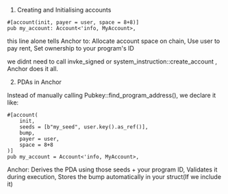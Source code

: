 1. Creating and Initialising accounts

```
#[account(init, payer = user, space = 8+8)]
pub my_account: Account<'info, MyAccount>,
```

this line alone tells Anchor to:
Allocate account space on chain,
Use user to pay rent,
Set ownership to your program's ID

we didnt need to call invke_signed or system_instruction::create_account , Anchor does it all.

2. PDAs in Anchor

Instead of manually calling Pubkey::find_program_address(), we declare it like:

```
#[account(
    init,
    seeds = [b"my_seed", user.key().as_ref()],
    bump,
    payer = user,
    space = 8+8
)]
pub my_account = Account<'info, MyAccount>,
```

Anchor:
Derives the PDA using those seeds + your program ID,
Validates it during execution,
Stores the bump automatically in your struct(If we include it)
